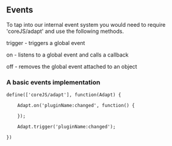 ## Events

To tap into our internal event system you would need to require 'coreJS/adapt' and use the following methods.

trigger - triggers a global event

on - listens to a global event and calls a callback

off - removes the global event attached to an object

### A basic events implementation

    define(['coreJS/adapt'], function(Adapt) {
        
        Adapt.on('pluginName:changed', function() {

        });

        Adapt.trigger('pluginName:changed');

    })